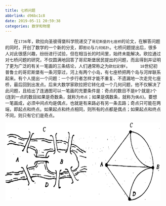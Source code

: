 ```yaml
---
title: 七桥问题
abbrlink: d96bc1c8
date: 2019-05-11 20:59:38
categories: 数学和物理
---
```

&emsp;&emsp;在`1736`年，欧拉向圣彼得堡科学院递交了`哥尼斯堡的七座桥`的论文，在解答问题的同时，开创了数学的一个新的分支，即`图论`与`几何拓扑`。七桥问题提出后，很多人对此很感兴趣，纷纷进行试验，但在相当长的时间里，始终未能解决。欧拉通过对七桥问题的研究，不仅圆满地回答了哥尼斯堡居民提出的问题，而且得到并证明了更为广泛的有关一笔画的三条结论，人们通常称之为`欧拉定理F`。
&emsp;&emsp;`18`世纪初普鲁士的哥尼斯堡有一条河穿过，河上有两个小岛，有七座桥把两个岛与河岸联系起来。有个人提出一个问题：一个步行者怎样才能不重复、不遗漏地一次走完七座桥，最后回到出发点。后来大数学家欧拉把它转化成一个几何问题，他不仅解决了此问题，且给出了连通图可以一笔画的充要条件是：奇点的数目不是`0`个就是`2`个(连到一点的数目如果是奇数条，就称为`奇点`；如果是偶数条，就称为`偶点`)。要想一笔画成，必须中间点均是偶点，也就是有来路必有另一条去路；奇点只可能在两端，即起点和终点。如果起点和终点相同，则所有的点都是偶点；如果起点和终点不同，则只有它们是奇点。

<img src="./七桥问题/1.png" height="253" width="719">